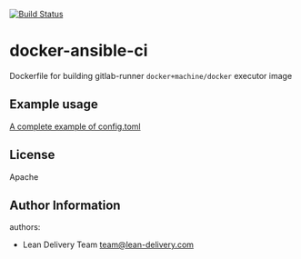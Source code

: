 [![Build Status](https://travis-ci.org/lean-delivery/docker-ansible-ci.svg?branch=master)](https://travis-ci.org/lean-delivery/docker-ansible-ci)

docker-ansible-ci
=========
Dockerfile for building gitlab-runner `docker+machine/docker` executor image

Example usage
----------------

[A complete example of config.toml](https://docs.gitlab.com/runner/configuration/autoscale.html#a-complete-example-of-configtoml)

License
-------

Apache

Author Information
------------------

authors:
  - Lean Delivery Team <team@lean-delivery.com>
